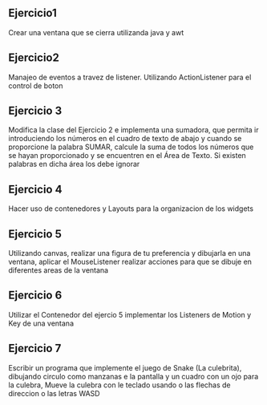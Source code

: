 ## Ejercicio1

Crear una ventana que se cierra utilizanda java y awt

## Ejercicio2

Manajeo de eventos a travez de listener. Utilizando ActionListener para el control de boton

## Ejercicio 3

Modifica la clase del Ejercicio 2 e implementa una sumadora, que permita ir introduciendo los números en el cuadro de texto de abajo y cuando se proporcione la palabra SUMAR, calcule la suma de todos los números que se hayan proporcionado y se encuentren en el Área de Texto. Si existen palabras en dicha área los debe ignorar

## Ejercicio 4

Hacer uso de contenedores y Layouts para la organizacion de los widgets

## Ejercicio 5

Utilizando canvas, realizar una figura de tu preferencia y dibujarla en una ventana, aplicar el MouseListener realizar acciones para que se dibuje en diferentes areas de la ventana

## Ejercicio 6

Utilizar el Contenedor del ejercio 5 implementar los Listeners de Motion y Key de una ventana

## Ejercicio 7

Escribir un programa que implemente el juego de Snake (La culebrita), dibujando circulo como manzanas e la pantalla y un cuadro con un ojo para la culebra, Mueve la culebra con le teclado usando o las flechas de direccion o las letras WASD
